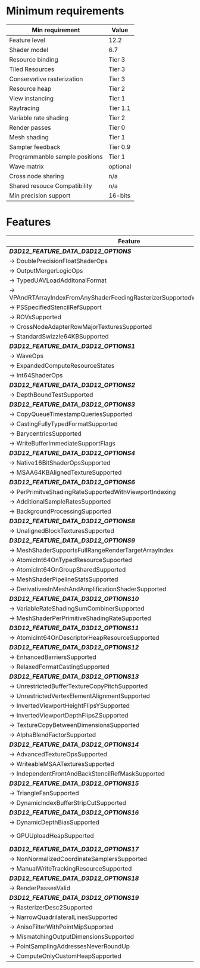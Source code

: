 # Minimum requirements

Min requirement                | Value
-------------------------------|-------
Feature level                  | 12.2
Shader model                   | 6.7
Resource binding               | Tier 3
Tiled Resources                | Tier 3
Conservative rasterization     | Tier 3
Resource heap                  | Tier 2
View instancing                | Tier 1
Raytracing                     | Tier 1.1
Variable rate shading          | Tier 2 
Render passes                  | Tier 0
Mesh shading                   | Tier 1
Sampler feedback               | Tier 0.9
Programmanble sample positions | Tier 1
Wave matrix                    | optional
Cross node sharing             | n/a
Shared resouce Compatibility   | n/a
Min precision support          | 16-bits

# Features

Feature                                                                       | Required?
------------------------------------------------------------------------------|-----------
***D3D12_FEATURE_DATA_D3D12_OPTIONS***                                        | -------
-> DoublePrecisionFloatShaderOps                                              | yes
-> OutputMergerLogicOps                                                       | yes
-> TypedUAVLoadAdditonalFormat                                                | yes
-> VPAndRTArrayIndexFromAnyShaderFeedingRasterizerSupportedWithoutGSEmulation | yes
-> PSSpecifiedStencilRefSupport                                               | optional
-> ROVsSupported                                                              | optional
-> CrossNodeAdapterRowMajorTexturesSupported                                  | no
-> StandardSwizzle64KBSupported                                               | TBD
***D3D12_FEATURE_DATA_D3D12_OPTIONS1***                                       | -------
-> WaveOps                                                                    | yes
-> ExpandedComputeResourceStates                                              | yes
-> Int64ShaderOps                                                             | yes
***D3D12_FEATURE_DATA_D3D12_OPTIONS2***                                       | -------
-> DepthBoundTestSupported                                                    | yes
***D3D12_FEATURE_DATA_D3D12_OPTIONS3***                                       | -------
-> CopyQueueTimestampQueriesSupported                                         | yes
-> CastingFullyTypedFormatSupported                                           | yes
-> BarycentricsSupported                                                      | yes
-> WriteBufferImmediateSupportFlags                                           | TBD
***D3D12_FEATURE_DATA_D3D12_OPTIONS4***                                       | -------
-> Native16BitShaderOpsSupported                                              | yes
-> MSAA64KBAlignedTextureSupported                                            | TBD
***D3D12_FEATURE_DATA_D3D12_OPTIONS6***                                       | -------
-> PerPrimitveShadingRateSupportedWithViewportIndexing                        | yes
-> AdditionalSampleRatesSupported                                             | optional
-> BackgroundProcessingSupported                                              | optional
***D3D12_FEATURE_DATA_D3D12_OPTIONS8***                                       | -------
-> UnalignedBlockTexturesSupported                                            | yes
***D3D12_FEATURE_DATA_D3D12_OPTIONS9***                                       | -------
-> MeshShaderSupportsFullRangeRenderTargetArrayIndex                          | yes
-> AtomicInt64OnTypedResourceSupoorted                                        | yes
-> AtomicInt64OnGroupSharedSupported                                          | yes
-> MeshShaderPipelineStatsSupported                                           | optional
-> DerivativesInMeshAndAmplificationShaderSupported                           | TBD
***D3D12_FEATURE_DATA_D3D12_OPTIONS10***                                      | -------
-> VariableRateShadingSumCombinerSupported                                    | yes
-> MeshShaderPerPrimitiveShadingRateSupported                                 | TBD
***D3D12_FEATURE_DATA_D3D12_OPTIONS11***                                      | -------
-> AtomicInt64OnDescriptorHeapResourceSupported                               | yes
***D3D12_FEATURE_DATA_D3D12_OPTIONS12***                                      | -------
-> EnhancedBarriersSupported                                                  | yes
-> RelaxedFormatCastingSupported                                              | yes
***D3D12_FEATURE_DATA_D3D12_OPTIONS13***                                      | -------
-> UnrestrictedBufferTextureCopyPitchSupported                                | yes
-> UnrestrictedVertexElementAlignmentSupported                                | yes
-> InvertedViewportHeightFlipsYSupported                                      | no
-> InvertedViewportDepthFlipsZSupported                                       | no
-> TextureCopyBetweenDimensionsSupported                                      | yes
-> AlphaBlendFactorSupported                                                  | yes
***D3D12_FEATURE_DATA_D3D12_OPTIONS14***                                      | -------
-> AdvancedTextureOpsSupported                                                | yes
-> WriteableMSAATexturesSupported                                             | yes
-> IndependentFrontAndBackStencilRefMaskSupported                             | yes
***D3D12_FEATURE_DATA_D3D12_OPTIONS15***                                      | -------
-> TriangleFanSupported                                                       | yes
-> DynamicIndexBufferStripCutSupported                                        | yes
***D3D12_FEATURE_DATA_D3D12_OPTIONS16***                                      | -------
-> DynamicDepthBiasSupported                                                  | yes
-> GPUUploadHeapSupported                                                     | TBD, but likely yes
***D3D12_FEATURE_DATA_D3D12_OPTIONS17***                                      | -------
-> NonNormalizedCoordinateSamplersSupported                                   | TBD
-> ManualWriteTrackingResourceSupported                                       | optional
***D3D12_FEATURE_DATA_D3D12_OPTIONS18***                                      | -------
-> RenderPassesValid                                                          | yes
***D3D12_FEATURE_DATA_D3D12_OPTIONS19***                                      | -------
-> RasterizerDesc2Supported                                                   | yes
-> NarrowQuadrilateralLinesSupported                                          | optional
-> AnisoFilterWithPointMipSupported                                           | optional
-> MismatchingOutputDimensionsSupported                                       | no
-> PointSamplingAddressesNeverRoundUp                                         | no
-> ComputeOnlyCustomHeapSupported                                             | no




